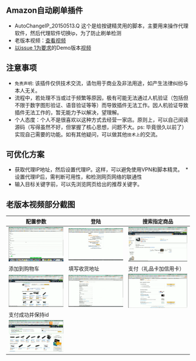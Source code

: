 ## Amazon自动刷单插件
* AutoChangeIP_20150513.Q 这个是给按键精灵用的脚本，主要用来操作代理软件，然后代理软件切换ip，为了防止刷单检测
* 老版本视频：[查看视频](https://zhoukekestar.github.io/chrome-extension-amazon-autobuy/index.html)
* [以issue 1为要求](https://github.com/zhoukekestar/chrome-extension-amazon-autobuy/issues/1)的Demo版本[视频](http://pan.baidu.com/s/1o8Ncz7k)

## 注意事项
* `免责声明`: 该插件仅供技术交流，请勿用于商业及非法用途，如产生法律纠纷与本人无关。
* 流程中，若处理不当或过于频繁等原因，极有可能无法通过人机验证（包括但不限于数字图形验证、语音验证等等）而导致插件无法工作。因人机验证导致插件无法工作的，暂无能力予以解决，望理解。
* 个人态度：个人不是很喜欢以这种方式去经营一家店。原则上，可以自己阅读源码（写得虽然不好，但掌握了核心思想，问题不大。ps: 毕竟很久以前了）实现自己需要的功能。如有其他疑问，可以做其他`技术上`的交流。

## 可优化方案
* 获取代理IP地址，然后设置代理IP。这样，可以避免使用VPN和脚本精灵。
  * 设置代理IP后，需判断可用性，和检测网页网络的联通性
* 输入目标关键字前，可以先浏览网页给出的推荐关键字。

## 老版本视频部分截图

| 配置参数 | 登陆 | 搜索指定商品 |
| -- | -- | -- |
| ![step-1](./images/step%20(1).png) | ![step-2](./images/step%20(2).png) | ![step-3](./images/step%20(3).png) |
| 添加到购物车 | 填写收货地址 | 支付（礼品卡加信用卡） |
| ![step-4](./images/step%20(4).png) | ![step-5](./images/step%20(5).png) | ![step-6](./images/step%20(6).png) |
| 支付成功并保持id |
| ![step-7](./images/step%20(7).png) |
